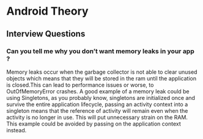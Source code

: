 # Android Theory

## Interview Questions

### Can you tell me why you don’t want memory leaks in your app ?

Memory leaks occur when the garbage collector is not able to clear unused objects which means that they will be stored in the ram until the application is closed.This can lead to performance issues or worse, to OutOfMemoryError crashes. A good example of a memory leak could be using Singletons, as you probably know, singletons are initialized once and survive the entire application lifecycle, passing an activity context into a singleton means that the reference of activity will remain even when the activity is no longer in use. This will put unnecessary strain on the RAM. This example could be avoided by passing on the application context instead.
